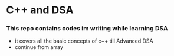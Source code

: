 # C++ and DSA
### This repo contains codes im writing while learning DSA 
- it covers all the basic concepts of c++ till Advanced DSA
- continue from array
